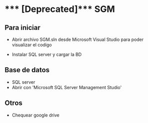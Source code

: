 # *** [Deprecated]*** SGM

## Para iniciar

- Abrir archivo SGM.sln desde Microsoft Visual Studio para poder visualizar el codigo

- Instalar SQL server y cargar la BD

## Base de datos

- SQL server
- Abrir con 'Microsoft SQL Server Management Studio'

## Otros

- Chequear google drive
